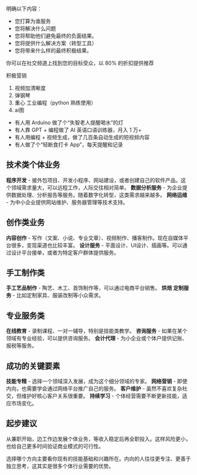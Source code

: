 明确以下内容：
- 您打算为谁服务
- 您将解决什么问题
- 您将帮助他们避免最终的负面结果。
- 您将提供什么解决方案（转型工具）
- 您将带来什么样的最终积极结果。

你可以在社交频道上找到您的目标受众，以 80% 的折扣提供推荐

积极营销

1. 视频加清晰度
2. 弹钢琴
3. 重心 工业编程（python 熟练使用）
4. ai图

* 有人用 Arduino 做了个“失智老人提醒喝水”的灯
* 有人靠 GPT + 编程做了 AI 英语口语训练器，月入 1 万+
* 有人用编程 + 视频生成，做了几百条自动生成的短视频内容
* 有人做了个“轻断食打卡 App”，每天提醒和记录


## 技术类个体业务

**程序开发** - 接外包项目、开发小程序、网站建设，或者创建自己的软件产品。这个领域需求量大，可以远程工作，人际交往相对简单。
**数据分析服务** - 为企业提供数据处理、分析报告等服务。随着数字化转型，这类需求越来越多。
**网络运维** - 为中小企业提供网站维护、服务器管理等技术支持。

## 创作类业务

**内容创作** - 写作（文案、小说、专业文章）、视频制作、播客制作。现在自媒体平台很多，变现渠道也比较丰富。
**设计服务** - 平面设计、UI设计、插画等。可以通过设计平台接单，或者为特定客户群体提供服务。

## 手工制作类

**手工艺品制作** - 陶艺、木工、首饰制作等，可以通过电商平台销售。
**烘焙**
**定制服务** - 比如定制家具、服装改制等小众需求。

## 专业服务类

**在线教育** - 录制课程、一对一辅导，特别是技能类教学。
**咨询服务** - 如果在某个领域有专业经验，可以提供咨询服务。
**会计代理** - 为小企业或个体户提供记账、报税等服务。

## 成功的关键要素

**技能专精** - 选择一个领域深入发展，成为这个细分领域的专家。
**网络营销** - 即使内向，也需要学会通过网络平台推广自己的服务。
**客户维护** - 虽然不喜欢复杂社交，但维护好核心客户关系很重要。
**持续学习** - 个体经营需要不断更新技能，适应市场变化。

## 起步建议

从兼职开始，边工作边发展个体业务，等收入稳定后再全职投入。这样风险更小，也给自己更多时间验证商业模式的可行性。

选择哪个方向主要看你现有的技能基础和兴趣所在。内向的人往往更专注、更善于独立思考，这其实是很多个体行业需要的优势。
